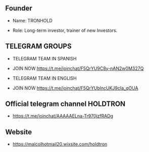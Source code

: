 ## Founder

* Name: TRONHOLD

* Role: Long-term investor, trainer of new Investors.

## TELEGRAM GROUPS

* TELEGRAM TEAM IN SPANISH

* JOIN NOW https://t.me/joinchat/F5QrYU9C8y-nAN2w0M327Q


* TELEGRAM TEAM IN ENGLISH

* JOIN NOW https://t.me/joinchat/F5QrYUblncUKJ9cIa_qOUA

## Official telegram channel HOLDTRON

* https://t.me/joinchat/AAAAAELna-Tr970jzfRADg 

##  Website
* https://maicolhotmail20.wixsite.com/holdtron 
